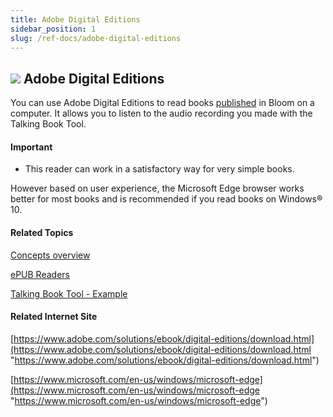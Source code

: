 ```yaml
---
title: Adobe Digital Editions
sidebar_position: 1
slug: /ref-docs/adobe-digital-editions
---
```


## ![](/ref-docs-assets/images/Concepts/Adobe_Digital_EditionsIcon.png) Adobe Digital Editions

You can use Adobe Digital Editions to read books [published](../Tasks/Publish_tasks/Publish_tasks_overview.md) in Bloom on a computer. It allows you to listen to the audio recording you made with the Talking Book Tool.

#### Important

-   This reader can work in a satisfactory way for very simple books.
    

However based on user experience, the Microsoft Edge browser works better for most books and is recommended if you read books on Windows® 10.

#### Related Topics

[Concepts overview](Concepts_overview.md)

[ePUB Readers](Epub_Readers.md)

[Talking Book Tool - Example](../Tasks/Edit_tasks/Record_Audio/Talking_Book_Tool_Example.md)

#### Related Internet Site

[https://www.adobe.com/solutions/ebook/digital-editions/download.html](https://www.adobe.com/solutions/ebook/digital-editions/download.html "https://www.adobe.com/solutions/ebook/digital-editions/download.html")

[https://www.microsoft.com/en-us/windows/microsoft-edge](https://www.microsoft.com/en-us/windows/microsoft-edge "https://www.microsoft.com/en-us/windows/microsoft-edge")
